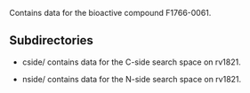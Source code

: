Contains data for the bioactive compound F1766-0061.

## Subdirectories

- cside/ contains data for the C-side search space on rv1821.

- nside/ contains data for the N-side search space on rv1821.


